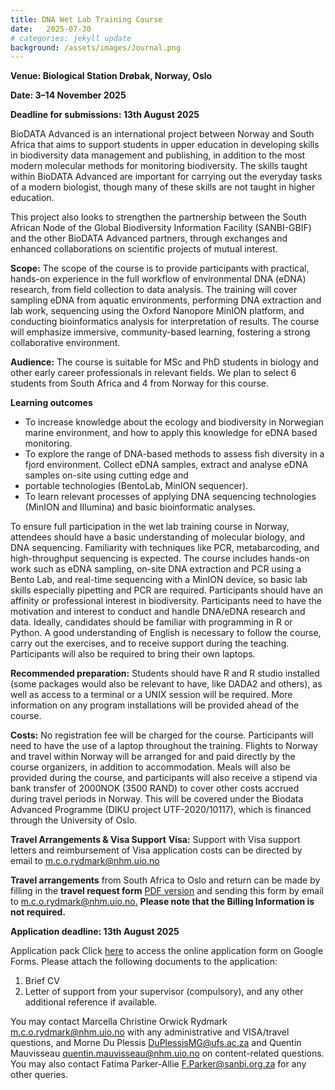 ```yaml
---
title: DNA Wet Lab Training Course
date:   2025-07-30
# categories: jekyll update
background: /assets/images/Journal.png
---
```


**Venue: Biological Station Drøbak, Norway, Oslo**

**Date: 3–14 November 2025**

**Deadline for submissions: 13th August 2025**

BioDATA Advanced is an international project between Norway and South Africa that aims to support students in upper education in developing skills in biodiversity data management and publishing, 
in addition to the most modern molecular methods for monitoring biodiversity. The skills taught within BioDATA Advanced are important for carrying out the everyday tasks of a modern biologist, 
though many of these skills are not taught in higher education.

This project also looks to strengthen the partnership between the South African Node of the Global Biodiversity Information Facility (SANBI-GBIF) and the other BioDATA Advanced partners,
through exchanges and enhanced collaborations on scientific projects of mutual interest.

**Scope:**
The scope of the course is to provide participants with practical, hands-on experience in the full workflow of environmental DNA (eDNA) research, from field collection to data analysis. 
The training will cover sampling eDNA from aquatic environments, performing DNA extraction and lab work, sequencing using the Oxford Nanopore MinION platform, and conducting bioinformatics analysis 
for interpretation of results. The course will emphasize immersive, community-based learning, fostering a strong collaborative environment.

**Audience:**
The course is suitable for MSc and PhD students in biology and other early career professionals in relevant fields. 
We plan to select 6 students from South Africa and 4 from Norway for this course.

**Learning outcomes**
- To increase knowledge about the ecology and biodiversity in Norwegian marine environment, and how to apply this knowledge for eDNA based monitoring.
- To explore the range of DNA-based methods to assess fish diversity in a fjord environment. Collect eDNA samples, extract and analyse eDNA samples on-site using cutting edge and
- portable technologies (BentoLab, MinION sequencer).
- To learn relevant processes of applying DNA sequencing technologies (MinION and IIlumina) and basic bioinformatic analyses.

To ensure full participation in the wet lab training course in Norway, attendees should have a basic understanding of molecular biology, and DNA sequencing. Familiarity with techniques like
PCR, metabarcoding, and high-throughput sequencing is expected. The course includes hands-on work such as eDNA sampling, on-site DNA extraction and PCR using a Bento Lab, and 
real-time sequencing with a MinION device, so basic lab skills especially pipetting and PCR are required. Participants should have an affinity or professional interest in biodiversity. Participants need to have the motivation and interest to conduct and handle DNA/eDNA research and data. Ideally, candidates should be familiar with programming in R or Python. A good understanding of English is necessary to follow the course, carry out the exercises, and to receive support during the teaching. Participants will also be required to bring their own laptops.

**Recommended preparation:**
Students should have R and R studio installed (some packages would also be relevant to have, like DADA2 and others), as well as access to a terminal or a UNIX session will be required.
More information on any program installations will be provided ahead of the course.

**Costs:**
No registration fee will be charged for the course. Participants will need to have the use of a laptop throughout the training. Flights to Norway and travel within Norway will be arranged for and
paid directly by the course organizers, in addition to accommodation. Meals will also be provided during the course, and participants will also receive a stipend via bank transfer of
2000NOK (3500 RAND) to cover other costs accrued during travel periods in Norway. This will be covered under the Biodata Advanced Programme (DIKU project UTF-2020/10117), which is financed 
through the University of Oslo.

**Travel Arrangements & Visa Support**
**Visa:** Support with Visa support letters and reimbursement of Visa application costs can be directed by email to m.c.o.rydmark@nhm.uio.no

**Travel arrangements** from South Africa to Oslo and return can be made by filling in the **travel request form** [PDF version](https://www.nhm.uio.no/english/research/projects/biodata-advanced/activities/documents/travel-booking-request-for-uio.pdf) and sending this form by email to [m.c.o.rydmark@nhm.uio.no.](m.c.o.rydmark@nhm.uio.no.) **Please note that the Billing Information is not required.**

**Application deadline: 13th August 2025**

Application pack Click [here](https://docs.google.com/forms/d/e/1FAIpQLSe9QFjj4N9yg_Iu4NKbKbQZLAl4Cy_fIK_hBTWbicNYEsKxrQ/viewform) to access the online application form on Google Forms. Please attach the following documents to the application:

1. Brief CV
2. Letter of support from your supervisor (compulsory), and any other additional reference if available.


You may contact Marcella Christine Orwick Rydmark [m.c.o.rydmark@nhm.uio.no](m.c.o.rydmark@nhm.uio.no.) with any administrative and VISA/travel questions, and Morne Du Plessis [DuPlessisMG@ufs.ac.za](DuPlessisMG@ufs.ac.za) and Quentin Mauvisseau [quentin.mauvisseau@nhm.uio.no](quentin.mauvisseau@nhm.uio.no) on content-related questions. 
You may also contact Fatima Parker-Allie [F.Parker@sanbi.org.za](.Parker@sanbi.org.za) for any other queries.
